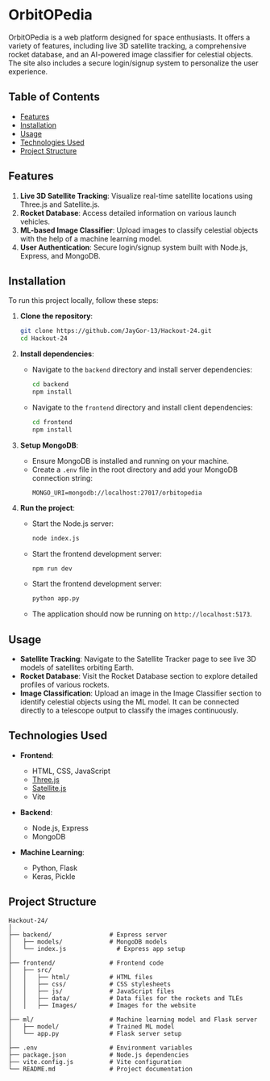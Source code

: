 # OrbitOPedia

OrbitOPedia is a web platform designed for space enthusiasts. It offers a variety of features, including live 3D satellite tracking, a comprehensive rocket database, and an AI-powered image classifier for celestial objects. The site also includes a secure login/signup system to personalize the user experience.

## Table of Contents
- [Features](#features)
- [Installation](#installation)
- [Usage](#usage)
- [Technologies Used](#technologies-used)
- [Project Structure](#project-structure)

## Features
1. **Live 3D Satellite Tracking**: Visualize real-time satellite locations using Three.js and Satellite.js.
2. **Rocket Database**: Access detailed information on various launch vehicles.
3. **ML-based Image Classifier**: Upload images to classify celestial objects with the help of a machine learning model.
4. **User Authentication**: Secure login/signup system built with Node.js, Express, and MongoDB.

## Installation
To run this project locally, follow these steps:

1. **Clone the repository**:
   ```bash
   git clone https://github.com/JayGor-13/Hackout-24.git
   cd Hackout-24
   ```

2. **Install dependencies**:
   - Navigate to the `backend` directory and install server dependencies:
     ```bash
     cd backend
     npm install
     ```
   - Navigate to the `frontend` directory and install client dependencies:
     ```bash
     cd frontend
     npm install
     ```

3. **Setup MongoDB**:
   - Ensure MongoDB is installed and running on your machine.
   - Create a `.env` file in the root directory and add your MongoDB connection string:
     ```env
     MONGO_URI=mongodb://localhost:27017/orbitopedia
     ```

4. **Run the project**:
   - Start the Node.js server:
     ```bash
     node index.js
     ```
   - Start the frontend development server:
     ```bash
     npm run dev
     ```
   - Start the frontend development server:
     ```bash
     python app.py
     ```
   - The application should now be running on `http://localhost:5173`.

## Usage
- **Satellite Tracking**: Navigate to the Satellite Tracker page to see live 3D models of satellites orbiting Earth.
- **Rocket Database**: Visit the Rocket Database section to explore detailed profiles of various rockets.
- **Image Classification**: Upload an image in the Image Classifier section to identify celestial objects using the ML model.
      It can be connected directly to a telescope output to classify the images continuously.

## Technologies Used
- **Frontend**:
  - HTML, CSS, JavaScript
  - [Three.js](https://threejs.org/)
  - [Satellite.js](https://github.com/shashwatak/satellite-js)
  - Vite

- **Backend**:
  - Node.js, Express
  - MongoDB

- **Machine Learning**:
  - Python, Flask
  - Keras, Pickle

## Project Structure
```
Hackout-24/
│
├── backend/                # Express server
│   ├── models/             # MongoDB models
│   └── index.js              # Express app setup
│
├── frontend/               # Frontend code
│   ├── src/
│   │   ├── html/           # HTML files
│   │   ├── css/            # CSS stylesheets
│   │   ├── js/             # JavaScript files
│   │   ├── data/           # Data files for the rockets and TLEs
│   │   ├── Images/         # Images for the website
│
├── ml/                     # Machine learning model and Flask server
│   ├── model/              # Trained ML model
│   └── app.py              # Flask server setup
│
├── .env                    # Environment variables
├── package.json            # Node.js dependencies
├── vite.config.js          # Vite configuration
└── README.md               # Project documentation
```
